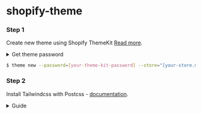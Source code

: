 # shopify-theme

### Step 1

Create new theme using Shopify ThemeKit [Read more](https://shopify.dev/docs/themes/tools/theme-kit/command-reference#new).

<details>

<summary>Get theme password</summary>

#### Install - [Theme Access app](https://apps.shopify.com/theme-access?shpxid=57843a18-19C5-4058-9557-39DC6B42171E)

</details>

```bash
$ theme new --password=[your-theme-kit-password] --store="[your-store.myshopify.com]" --name="Your Theme Name"
```

### Step 2

Install Tailwindcss with Postcss - [documentation](https://tailwindcss.com/docs/installation/using-postcss).

<details>

<summary>Guide</summary>

Install Tailwindcss

```bash
# you can use other package manager (e.g npm, yarn)
$ pnpm install -D tailwindcss postcss autoprefixer
```

Generate tailwind.config.js and postcss.config.js

```bash
$ npx tailwindcss init -p
```

tailwind.config.js

```js
/** @type {import('tailwindcss').Config} */
module.exports = {
	content: ["./**/*.liquid", "./src/**/*.{js,ts,jsx,tsx}"],
	theme: {
		extend: {},
	},
	plugins: [],
};
```

src/theme.css

```css
@tailwind base;
@tailwind components;
@tailwind utilities;
```

package.json

```json
{
	"scripts": {
		"postcss": "postcss ./src/theme.css -o ./assets/theme.css.liquid"
	}
}
```

Run and generate tailwindcss assets/theme.css.liquid

```bash
# you can use other package manager (e.g npm, yarn)
$ pnpm run postcss
```

</details>
